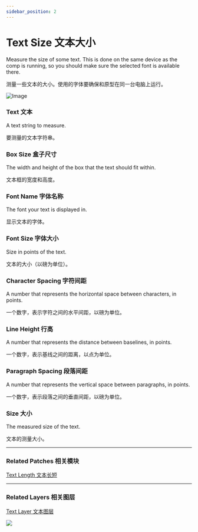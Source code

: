 ```yaml
---
sidebar_position: 2
---
```


# Text Size 文本大小

Measure the size of some text. This is done on the same device as the comp is running, so you should make sure the selected font is available there.

测量一些文本的大小。使用的字体要确保和原型在同一台电脑上运行。

![Image](https://s3.us-west-2.amazonaws.com/secure.notion-static.com/790f00c7-a4c6-4946-b1bc-44ce6bc9ba5a/Untitled.png?X-Amz-Algorithm=AWS4-HMAC-SHA256&X-Amz-Content-Sha256=UNSIGNED-PAYLOAD&X-Amz-Credential=AKIAT73L2G45EIPT3X45%2F20220602%2Fus-west-2%2Fs3%2Faws4_request&X-Amz-Date=20220602T180318Z&X-Amz-Expires=86400&X-Amz-Signature=4953ad9b1206acf28a0dae7f384169fad24b840d55509cbf183643ece8057928&X-Amz-SignedHeaders=host&response-content-disposition=filename%20%3D%22Untitled.png%22&x-id=GetObject)

### Text 文本

A text string to measure.

要测量的文本字符串。

### Box Size 盒子尺寸

The width and height of the box that the text should fit within.

文本框的宽度和高度。

### Font Name 字体名称

The font your text is displayed in.

显示文本的字体。

### Font Size 字体大小

Size in points of the text.

文本的大小（以磅为单位）。

### Character Spacing 字符间距

A number that represents the horizontal space between characters, in points.

一个数字，表示字符之间的水平间距，以磅为单位。

### Line Height 行高

A number that represents the distance between baselines, in points.

一个数字，表示基线之间的距离，以点为单位。

### Paragraph Spacing 段落间距

A number that represents the vertical space between paragraphs, in points.

一个数字，表示段落之间的垂直间距，以磅为单位。

### Size 大小

The measured size of the text.

文本的测量大小。

------

### Related Patches 相关模块

[Text Length 文本长短](./Text%20Length.md)

------

### Related Layers 相关图层

[Text Layer 文本图层](./../Layer/Text%20Layer.md)

![](https://s3.us-west-2.amazonaws.com/secure.notion-static.com/a44ce78a-b595-4838-90e2-516036a5adae/Untitled.png?X-Amz-Algorithm=AWS4-HMAC-SHA256&X-Amz-Content-Sha256=UNSIGNED-PAYLOAD&X-Amz-Credential=AKIAT73L2G45EIPT3X45%2F20220602%2Fus-west-2%2Fs3%2Faws4_request&X-Amz-Date=20220602T180326Z&X-Amz-Expires=86400&X-Amz-Signature=d9fb1f6334250163a37d95ad7cc0dc5ad7922dac7809d9afee73f8e0d14b5483&X-Amz-SignedHeaders=host&response-content-disposition=filename%20%3D%22Untitled.png%22&x-id=GetObject)
